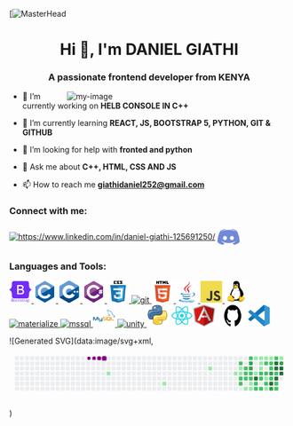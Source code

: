 [![MasterHead](https://usa.bootcampcdn.com/wp-content/uploads/sites/108/2021/03/CDG_blog_post_image_02-2-850x412.jpg)
<h1 align="center">Hi 👋, I'm DANIEL GIATHI</h1>
<h3 align="center">A passionate frontend developer from KENYA</h3>
<img align="right" width="400" alt="my-image" src="https://cdn.dribbble.com/users/1162077/screenshots/3848914/programmer.gif">

- 🔭 I’m currently working on **HELB CONSOLE IN C++**

- 🌱 I’m currently learning **REACT, JS, BOOTSTRAP 5, PYTHON, GIT & GITHUB**

- 🤝 I’m looking for help with **fronted and python**

- 💬 Ask me about **C++, HTML, CSS AND JS**

- 📫 How to reach me **giathidaniel252@gmail.com**

<h3 align="left">Connect with me:</h3>
<p align="left">
  <a href="https://linkedin.com/in/https://www.linkedin.com/in/daniel-giathi-125691250/" target="blank"><img align="center"   src="https://raw.githubusercontent.com/rahuldkjain/github-profile-readme-generator/master/src/images/icons/Social/linked-in-alt.svg" alt="https://www.linkedin.com/in/daniel-giathi-125691250/" height="30" width="40" /></a>
  <a href="https://discord.com/channels/@me/1195041521007874139/" target="blank"><img align="center" src="discord.png"alt="https://www.discord.com/@me/" height="40" width="40" /></a>
</p>

<h3 align="left">Languages and Tools:</h3>
<p align="left"> <a href="https://getbootstrap.com" target="_blank" rel="noreferrer"> <img src="https://raw.githubusercontent.com/devicons/devicon/master/icons/bootstrap/bootstrap-plain-wordmark.svg" alt="bootstrap" width="40" height="40"/> </a> <a href="https://www.cprogramming.com/" target="_blank" rel="noreferrer"> <img src="https://raw.githubusercontent.com/devicons/devicon/master/icons/c/c-original.svg" alt="c" width="40" height="40"/> </a> <a href="https://www.w3schools.com/cpp/" target="_blank" rel="noreferrer"> <img src="https://raw.githubusercontent.com/devicons/devicon/master/icons/cplusplus/cplusplus-original.svg" alt="cplusplus" width="40" height="40"/> </a> <a href="https://www.w3schools.com/cs/" target="_blank" rel="noreferrer"> <img src="https://raw.githubusercontent.com/devicons/devicon/master/icons/csharp/csharp-original.svg" alt="csharp" width="40" height="40"/> </a> <a href="https://www.w3schools.com/css/" target="_blank" rel="noreferrer"> <img src="https://raw.githubusercontent.com/devicons/devicon/master/icons/css3/css3-original-wordmark.svg" alt="css3" width="40" height="40"/> </a> <a href="https://git-scm.com/" target="_blank" rel="noreferrer"> <img src="https://www.vectorlogo.zone/logos/git-scm/git-scm-icon.svg" alt="git" width="40" height="40"/> </a> <a href="https://www.w3.org/html/" target="_blank" rel="noreferrer"> <img src="https://raw.githubusercontent.com/devicons/devicon/master/icons/html5/html5-original-wordmark.svg" alt="html5" width="40" height="40"/> </a> <a href="https://www.java.com" target="_blank" rel="noreferrer"> <img src="https://raw.githubusercontent.com/devicons/devicon/master/icons/java/java-original.svg" alt="java" width="40" height="40"/> </a> <a href="https://developer.mozilla.org/en-US/docs/Web/JavaScript" target="_blank" rel="noreferrer"> <img src="https://raw.githubusercontent.com/devicons/devicon/master/icons/javascript/javascript-original.svg" alt="javascript" width="40" height="40"/> </a> <a href="https://www.linux.org/" target="_blank" rel="noreferrer"> <img src="https://raw.githubusercontent.com/devicons/devicon/master/icons/linux/linux-original.svg" alt="linux" width="40" height="40"/> </a> <a href="https://materializecss.com/" target="_blank" rel="noreferrer"> <img src="https://raw.githubusercontent.com/prplx/svg-logos/5585531d45d294869c4eaab4d7cf2e9c167710a9/svg/materialize.svg" alt="materialize" width="40" height="40"/> </a> <a href="https://www.microsoft.com/en-us/sql-server" target="_blank" rel="noreferrer"> <img src="https://www.svgrepo.com/show/303229/microsoft-sql-server-logo.svg" alt="mssql" width="40" height="40"/> </a> <a href="https://www.mysql.com/" target="_blank" rel="noreferrer"> <img src="https://raw.githubusercontent.com/devicons/devicon/master/icons/mysql/mysql-original-wordmark.svg" alt="mysql" width="40" height="40"/> </a> <a href="https://unity.com/" target="_blank" rel="noreferrer"> <img src="https://www.vectorlogo.zone/logos/unity3d/unity3d-icon.svg" alt="unity" width="40" height="40"/> </a> <a href="https://developer.mozilla.org/en-US/docs/Glossary/Python" target="_blank"><img src="py.png" width="40" height="40"></a> <a href="https://developer.mozilla.org/en-US/docs/Learn/Tools_and_testing/Client-side_JavaScript_frameworks/React_getting_started" target="_blank"><img src="react.png" width="40" height="40"></a><a href="https://developer.mozilla.org/en-US/docs/Learn/Tools_and_testing/Client-side_JavaScript_frameworks/Angular_getting_started" target="_blank"><img src="angular.png" width="40" height="40"></a> <a href="https://developer.mozilla.org/en-US/docs/Learn/Tools_and_testing/GitHub" target="_blank"><img src="github.png" width="55" height="40"></a><a href="https://developer.mozilla.org/en-US/docs/Learn/Tools_and_testing/GitHub" target="_blank"><img src="visual studio.png" width="40" height="40"></a></p>



![Generated SVG](data:image/svg+xml, 
<svg viewBox="-16 -32 880 192" width="880" height="192" xmlns="http://www.w3.org/2000/svg"><desc>Generated with https://github.com/Platane/snk</desc><style>:root{--cb:#1b1f230a;--cs:purple;--ce:#ebedf0;--c0:#ebedf0;--c1:#9be9a8;--c2:#40c463;--c3:#30a14e;--c4:#216e39}.c{shape-rendering:geometricPrecision;fill:var(--ce);stroke-width:1px;stroke:var(--cb);animation:none 27100ms linear infinite;width:12px;height:12px}@keyframes c0{8.11%{fill:var(--c1)}8.13%,100%{fill:var(--ce)}}.c.c0{fill:var(--c1);animation-name:c0}@keyframes c1{12.91%{fill:var(--c1)}12.93%,100%{fill:var(--ce)}}.c.c1{fill:var(--c1);animation-name:c1}@keyframes c2{17.33%{fill:var(--c1)}17.35%,100%{fill:var(--ce)}}.c.c2{fill:var(--c1);animation-name:c2}@keyframes c3{20.29%{fill:var(--c1)}20.31%,100%{fill:var(--ce)}}.c.c3{fill:var(--c1);animation-name:c3}@keyframes c4{47.96%{fill:var(--c2)}47.98%,100%{fill:var(--ce)}}.c.c4{fill:var(--c2);animation-name:c4}@keyframes c5{19.55%{fill:var(--c1)}19.57%,100%{fill:var(--ce)}}.c.c5{fill:var(--c1);animation-name:c5}@keyframes c6{19.92%{fill:var(--c1)}19.94%,100%{fill:var(--ce)}}.c.c6{fill:var(--c1);animation-name:c6}@keyframes c7{60.88%{fill:var(--c2)}60.9%,100%{fill:var(--ce)}}.c.c7{fill:var(--c2);animation-name:c7}@keyframes c8{61.24%{fill:var(--c2)}61.26%,100%{fill:var(--ce)}}.c.c8{fill:var(--c2);animation-name:c8}@keyframes c9{47.22%{fill:var(--c2)}47.24%,100%{fill:var(--ce)}}.c.c9{fill:var(--c2);animation-name:c9}@keyframes ca{46.85%{fill:var(--c2)}46.87%,100%{fill:var(--ce)}}.c.ca{fill:var(--c2);animation-name:ca}@keyframes cb{60.51%{fill:var(--c2)}60.53%,100%{fill:var(--ce)}}.c.cb{fill:var(--c2);animation-name:cb}@keyframes cc{22.13%{fill:var(--c1)}22.15%,100%{fill:var(--ce)}}.c.cc{fill:var(--c1);animation-name:cc}@keyframes cd{49.07%{fill:var(--c2)}49.09%,100%{fill:var(--ce)}}.c.cd{fill:var(--c2);animation-name:cd}@keyframes ce{66.41%{fill:var(--c3)}66.43%,100%{fill:var(--ce)}}.c.ce{fill:var(--c3);animation-name:ce}@keyframes cf{66.04%{fill:var(--c3)}66.06%,100%{fill:var(--ce)}}.c.cf{fill:var(--c3);animation-name:cf}@keyframes cg{46.48%{fill:var(--c2)}46.5%,100%{fill:var(--ce)}}.c.cg{fill:var(--c2);animation-name:cg}@keyframes ch{46.12%{fill:var(--c2)}46.14%,100%{fill:var(--ce)}}.c.ch{fill:var(--c2);animation-name:ch}@keyframes ci{22.87%{fill:var(--c1)}22.89%,100%{fill:var(--ce)}}.c.ci{fill:var(--c1);animation-name:ci}@keyframes cj{22.5%{fill:var(--c1)}22.52%,100%{fill:var(--ce)}}.c.cj{fill:var(--c1);animation-name:cj}@keyframes ck{28.77%{fill:var(--c1)}28.79%,100%{fill:var(--ce)}}.c.ck{fill:var(--c1);animation-name:ck}@keyframes cl{42.43%{fill:var(--c1)}42.45%,100%{fill:var(--ce)}}.c.cl{fill:var(--c1);animation-name:cl}@keyframes cm{80.43%{fill:var(--c4)}80.45%,100%{fill:var(--ce)}}.c.cm{fill:var(--c4);animation-name:cm}@keyframes cn{43.9%{fill:var(--c2)}43.92%,100%{fill:var(--ce)}}.c.cn{fill:var(--c2);animation-name:cn}@keyframes co{44.27%{fill:var(--c2)}44.29%,100%{fill:var(--ce)}}.c.co{fill:var(--c2);animation-name:co}@keyframes cp{29.14%{fill:var(--c1)}29.16%,100%{fill:var(--ce)}}.c.cp{fill:var(--c1);animation-name:cp}@keyframes cq{34.68%{fill:var(--c1)}34.7%,100%{fill:var(--ce)}}.c.cq{fill:var(--c1);animation-name:cq}@keyframes cr{35.78%{fill:var(--c1)}35.8%,100%{fill:var(--ce)}}.c.cr{fill:var(--c1);animation-name:cr}@keyframes cs{42.79%{fill:var(--c2)}42.81%,100%{fill:var(--ce)}}.c.cs{fill:var(--c2);animation-name:cs}@keyframes ct{43.16%{fill:var(--c2)}43.18%,100%{fill:var(--ce)}}.c.ct{fill:var(--c2);animation-name:ct}@keyframes cu{44.64%{fill:var(--c2)}44.66%,100%{fill:var(--ce)}}.c.cu{fill:var(--c2);animation-name:cu}@keyframes cv{29.51%{fill:var(--c1)}29.53%,100%{fill:var(--ce)}}.c.cv{fill:var(--c1);animation-name:cv}@keyframes cw{50.54%{fill:var(--c2)}50.56%,100%{fill:var(--ce)}}.c.cw{fill:var(--c2);animation-name:cw}@keyframes cx{36.52%{fill:var(--c2)}36.54%,100%{fill:var(--ce)}}.c.cx{fill:var(--c2);animation-name:cx}@keyframes cy{36.89%{fill:var(--c1)}36.91%,100%{fill:var(--ce)}}.c.cy{fill:var(--c1);animation-name:cy}@keyframes cz{37.26%{fill:var(--c2)}37.28%,100%{fill:var(--ce)}}.c.cz{fill:var(--c2);animation-name:cz}@keyframes c10{37.63%{fill:var(--c1)}37.65%,100%{fill:var(--ce)}}.c.c10{fill:var(--c1);animation-name:c10}@keyframes c11{29.88%{fill:var(--c1)}29.9%,100%{fill:var(--ce)}}.c.c11{fill:var(--c1);animation-name:c11}@keyframes c12{50.91%{fill:var(--c2)}50.93%,100%{fill:var(--ce)}}.c.c12{fill:var(--c2);animation-name:c12}@keyframes c13{51.28%{fill:var(--c2)}51.3%,100%{fill:var(--ce)}}.c.c13{fill:var(--c2);animation-name:c13}@keyframes c14{64.2%{fill:var(--c3)}64.22%,100%{fill:var(--ce)}}.c.c14{fill:var(--c3);animation-name:c14}@keyframes c15{63.83%{fill:var(--c2)}63.85%,100%{fill:var(--ce)}}.c.c15{fill:var(--c2);animation-name:c15}@keyframes c16{78.96%{fill:var(--c4)}78.98%,100%{fill:var(--ce)}}.c.c16{fill:var(--c4);animation-name:c16}@keyframes c17{72.68%{fill:var(--c3)}72.7%,100%{fill:var(--ce)}}.c.c17{fill:var(--c3);animation-name:c17}@keyframes c18{53.13%{fill:var(--c2)}53.15%,100%{fill:var(--ce)}}.c.c18{fill:var(--c2);animation-name:c18}@keyframes c19{76.37%{fill:var(--c4)}76.39%,100%{fill:var(--ce)}}.c.c19{fill:var(--c4);animation-name:c19}@keyframes c1a{76%{fill:var(--c4)}76.02%,100%{fill:var(--ce)}}.c.c1a{fill:var(--c4);animation-name:c1a}@keyframes c1b{74.9%{fill:var(--c2)}74.92%,100%{fill:var(--ce)}}.c.c1b{fill:var(--c2);animation-name:c1b}@keyframes c1c{78.22%{fill:var(--c4)}78.24%,100%{fill:var(--ce)}}.c.c1c{fill:var(--c4);animation-name:c1c}@keyframes c1d{56.45%{fill:var(--c2)}56.47%,100%{fill:var(--ce)}}.c.c1d{fill:var(--c2);animation-name:c1d}@keyframes c1e{56.82%{fill:var(--c2)}56.84%,100%{fill:var(--ce)}}.c.c1e{fill:var(--c2);animation-name:c1e}@keyframes c1f{31.36%{fill:var(--c1)}31.38%,100%{fill:var(--ce)}}.c.c1f{fill:var(--c1);animation-name:c1f}@keyframes c1g{69.36%{fill:var(--c3)}69.38%,100%{fill:var(--ce)}}.c.c1g{fill:var(--c3);animation-name:c1g}@keyframes c1h{75.64%{fill:var(--c4)}75.66%,100%{fill:var(--ce)}}.c.c1h{fill:var(--c4);animation-name:c1h}@keyframes c1i{75.27%{fill:var(--c4)}75.29%,100%{fill:var(--ce)}}.c.c1i{fill:var(--c4);animation-name:c1i}.u{transform-origin:0 0;transform:scale(0,1);animation:none linear 27100ms infinite}@keyframes u0{8.11%{transform:scale(0.000,1)}8.13%,12.91%{transform:scale(0.063,1)}12.93%,17.33%{transform:scale(0.125,1)}17.35%,19.55%{transform:scale(0.188,1)}19.57%,19.92%{transform:scale(0.250,1)}19.94%,20.29%{transform:scale(0.313,1)}20.31%,22.13%{transform:scale(0.375,1)}22.15%,22.5%{transform:scale(0.438,1)}22.52%,22.87%{transform:scale(0.500,1)}22.89%,28.77%{transform:scale(0.563,1)}28.79%,29.14%{transform:scale(0.625,1)}29.16%,29.51%{transform:scale(0.688,1)}29.53%,29.88%{transform:scale(0.750,1)}29.9%,31.36%{transform:scale(0.813,1)}31.38%,34.68%{transform:scale(0.875,1)}34.7%,35.78%{transform:scale(0.938,1)}35.8%,100%{transform:scale(1.000,1)}}.u.u0{fill:var(--c1);animation-name:u0;transform-origin:0.0px 0}@keyframes u1{36.52%{transform:scale(0.000,1)}36.54%,100%{transform:scale(1.000,1)}}.u.u1{fill:var(--c2);animation-name:u1;transform-origin:246.7px 0}@keyframes u2{36.89%{transform:scale(0.000,1)}36.91%,100%{transform:scale(1.000,1)}}.u.u2{fill:var(--c1);animation-name:u2;transform-origin:262.1px 0}@keyframes u3{37.26%{transform:scale(0.000,1)}37.28%,100%{transform:scale(1.000,1)}}.u.u3{fill:var(--c2);animation-name:u3;transform-origin:277.5px 0}@keyframes u4{37.63%{transform:scale(0.000,1)}37.65%,42.43%{transform:scale(0.500,1)}42.45%,100%{transform:scale(1.000,1)}}.u.u4{fill:var(--c1);animation-name:u4;transform-origin:292.9px 0}@keyframes u5{42.79%{transform:scale(0.000,1)}42.81%,43.16%{transform:scale(0.048,1)}43.18%,43.9%{transform:scale(0.095,1)}43.92%,44.27%{transform:scale(0.143,1)}44.29%,44.64%{transform:scale(0.190,1)}44.66%,46.12%{transform:scale(0.238,1)}46.14%,46.48%{transform:scale(0.286,1)}46.5%,46.85%{transform:scale(0.333,1)}46.87%,47.22%{transform:scale(0.381,1)}47.24%,47.96%{transform:scale(0.429,1)}47.98%,49.07%{transform:scale(0.476,1)}49.09%,50.54%{transform:scale(0.524,1)}50.56%,50.91%{transform:scale(0.571,1)}50.93%,51.28%{transform:scale(0.619,1)}51.3%,53.13%{transform:scale(0.667,1)}53.15%,56.45%{transform:scale(0.714,1)}56.47%,56.82%{transform:scale(0.762,1)}56.84%,60.51%{transform:scale(0.810,1)}60.53%,60.88%{transform:scale(0.857,1)}60.9%,61.24%{transform:scale(0.905,1)}61.26%,63.83%{transform:scale(0.952,1)}63.85%,100%{transform:scale(1.000,1)}}.u.u5{fill:var(--c2);animation-name:u5;transform-origin:323.8px 0}@keyframes u6{64.2%{transform:scale(0.000,1)}64.22%,66.04%{transform:scale(0.200,1)}66.06%,66.41%{transform:scale(0.400,1)}66.43%,69.36%{transform:scale(0.600,1)}69.38%,72.68%{transform:scale(0.800,1)}72.7%,100%{transform:scale(1.000,1)}}.u.u6{fill:var(--c3);animation-name:u6;transform-origin:647.6px 0}@keyframes u7{74.9%{transform:scale(0.000,1)}74.92%,100%{transform:scale(1.000,1)}}.u.u7{fill:var(--c2);animation-name:u7;transform-origin:724.7px 0}@keyframes u8{75.27%{transform:scale(0.000,1)}75.29%,75.64%{transform:scale(0.143,1)}75.66%,76%{transform:scale(0.286,1)}76.02%,76.37%{transform:scale(0.429,1)}76.39%,78.22%{transform:scale(0.571,1)}78.24%,78.96%{transform:scale(0.714,1)}78.98%,80.43%{transform:scale(0.857,1)}80.45%,100%{transform:scale(1.000,1)}}.u.u8{fill:var(--c4);animation-name:u8;transform-origin:740.1px 0}.s{shape-rendering:geometricPrecision;fill:var(--cs);animation:none linear 27100ms infinite}@keyframes s0{0%,99.63%{transform:translate(0px,-16px)}0.37%{transform:translate(0px,0px)}7.01%{transform:translate(288px,0px)}8.12%{transform:translate(288px,48px)}12.18%{transform:translate(464px,48px)}12.92%{transform:translate(464px,80px)}16.24%{transform:translate(608px,80px)}17.34%{transform:translate(608px,32px)}19.56%{transform:translate(704px,32px)}19.93%{transform:translate(704px,48px)}20.3%{transform:translate(688px,48px)}21.4%,24.35%{transform:translate(688px,96px)}22.51%{transform:translate(736px,96px)}22.88%,45.76%,59.78%{transform:translate(736px,80px)}23.25%{transform:translate(720px,80px)}23.62%{transform:translate(720px,96px)}26.57%{transform:translate(688px,0px)}27.31%{transform:translate(720px,0px)}27.68%{transform:translate(720px,-16px)}28.41%{transform:translate(752px,-16px)}28.78%{transform:translate(752px,0px)}29.89%,52.77%,68.27%{transform:translate(800px,0px)}30.26%{transform:translate(800px,-16px)}31%{transform:translate(832px,-16px)}31.37%,69%{transform:translate(832px,0px)}31.73%,53.87%{transform:translate(848px,0px)}32.1%{transform:translate(848px,-16px)}33.95%{transform:translate(768px,-16px)}34.69%{transform:translate(768px,16px)}35.06%{transform:translate(752px,16px)}35.42%,42.07%{transform:translate(752px,32px)}36.16%,41.33%,51.66%{transform:translate(784px,32px)}38.01%,57.93%{transform:translate(784px,112px)}38.38%{transform:translate(800px,112px)}38.75%{transform:translate(800px,128px)}39.11%{transform:translate(784px,128px)}42.44%{transform:translate(752px,48px)}42.8%{transform:translate(768px,48px)}43.54%,45.02%,62.73%{transform:translate(768px,80px)}43.91%{transform:translate(752px,80px)}44.28%{transform:translate(752px,96px)}44.65%{transform:translate(768px,96px)}46.49%{transform:translate(736px,48px)}46.86%{transform:translate(720px,48px)}47.6%{transform:translate(720px,16px)}47.97%{transform:translate(704px,16px)}48.34%{transform:translate(704px,0px)}50.18%{transform:translate(784px,0px)}50.55%,52.03%{transform:translate(784px,16px)}50.92%,52.4%,67.9%{transform:translate(800px,16px)}51.29%,64.58%{transform:translate(800px,32px)}55.35%,70.85%{transform:translate(848px,64px)}55.72%,71.22%{transform:translate(832px,64px)}56.09%,71.59%{transform:translate(832px,80px)}56.46%,71.96%{transform:translate(816px,80px)}57.2%{transform:translate(816px,112px)}58.67%,79.34%{transform:translate(784px,80px)}60.15%{transform:translate(736px,64px)}60.89%{transform:translate(704px,64px)}61.25%{transform:translate(704px,80px)}63.1%{transform:translate(768px,64px)}63.84%,78.6%{transform:translate(800px,64px)}66.05%{transform:translate(736px,32px)}66.42%{transform:translate(736px,16px)}69.37%,76.75%{transform:translate(832px,16px)}69.74%{transform:translate(848px,16px)}72.32%{transform:translate(816px,96px)}73.06%{transform:translate(784px,96px)}74.17%{transform:translate(784px,48px)}75.28%{transform:translate(832px,48px)}75.65%,77.12%{transform:translate(832px,32px)}76.01%,77.49%{transform:translate(816px,32px)}76.38%{transform:translate(816px,16px)}78.23%{transform:translate(816px,64px)}78.97%{transform:translate(800px,80px)}79.7%{transform:translate(784px,64px)}96.31%{transform:translate(64px,64px)}97.05%{transform:translate(64px,32px)}97.42%{transform:translate(48px,32px)}98.52%{transform:translate(48px,-16px)}}.s.s0{transform:translate(0px,-16px);animation-name:s0}@keyframes s1{0%,99.63%{transform:translate(16px,-16px)}0.37%{transform:translate(0px,-16px)}0.74%{transform:translate(0px,0px)}7.38%{transform:translate(288px,0px)}8.49%{transform:translate(288px,48px)}12.55%{transform:translate(464px,48px)}13.28%{transform:translate(464px,80px)}16.61%{transform:translate(608px,80px)}17.71%{transform:translate(608px,32px)}19.93%{transform:translate(704px,32px)}20.3%{transform:translate(704px,48px)}20.66%{transform:translate(688px,48px)}21.77%,24.72%{transform:translate(688px,96px)}22.88%{transform:translate(736px,96px)}23.25%,46.13%,60.15%{transform:translate(736px,80px)}23.62%{transform:translate(720px,80px)}23.99%{transform:translate(720px,96px)}26.94%{transform:translate(688px,0px)}27.68%{transform:translate(720px,0px)}28.04%{transform:translate(720px,-16px)}28.78%{transform:translate(752px,-16px)}29.15%{transform:translate(752px,0px)}30.26%,53.14%,68.63%{transform:translate(800px,0px)}30.63%{transform:translate(800px,-16px)}31.37%{transform:translate(832px,-16px)}31.73%,69.37%{transform:translate(832px,0px)}32.1%,54.24%{transform:translate(848px,0px)}32.47%{transform:translate(848px,-16px)}34.32%{transform:translate(768px,-16px)}35.06%{transform:translate(768px,16px)}35.42%{transform:translate(752px,16px)}35.79%,42.44%{transform:translate(752px,32px)}36.53%,41.7%,52.03%{transform:translate(784px,32px)}38.38%,58.3%{transform:translate(784px,112px)}38.75%{transform:translate(800px,112px)}39.11%{transform:translate(800px,128px)}39.48%{transform:translate(784px,128px)}42.8%{transform:translate(752px,48px)}43.17%{transform:translate(768px,48px)}43.91%,45.39%,63.1%{transform:translate(768px,80px)}44.28%{transform:translate(752px,80px)}44.65%{transform:translate(752px,96px)}45.02%{transform:translate(768px,96px)}46.86%{transform:translate(736px,48px)}47.23%{transform:translate(720px,48px)}47.97%{transform:translate(720px,16px)}48.34%{transform:translate(704px,16px)}48.71%{transform:translate(704px,0px)}50.55%{transform:translate(784px,0px)}50.92%,52.4%{transform:translate(784px,16px)}51.29%,52.77%,68.27%{transform:translate(800px,16px)}51.66%,64.94%{transform:translate(800px,32px)}55.72%,71.22%{transform:translate(848px,64px)}56.09%,71.59%{transform:translate(832px,64px)}56.46%,71.96%{transform:translate(832px,80px)}56.83%,72.32%{transform:translate(816px,80px)}57.56%{transform:translate(816px,112px)}59.04%,79.7%{transform:translate(784px,80px)}60.52%{transform:translate(736px,64px)}61.25%{transform:translate(704px,64px)}61.62%{transform:translate(704px,80px)}63.47%{transform:translate(768px,64px)}64.21%,78.97%{transform:translate(800px,64px)}66.42%{transform:translate(736px,32px)}66.79%{transform:translate(736px,16px)}69.74%,77.12%{transform:translate(832px,16px)}70.11%{transform:translate(848px,16px)}72.69%{transform:translate(816px,96px)}73.43%{transform:translate(784px,96px)}74.54%{transform:translate(784px,48px)}75.65%{transform:translate(832px,48px)}76.01%,77.49%{transform:translate(832px,32px)}76.38%,77.86%{transform:translate(816px,32px)}76.75%{transform:translate(816px,16px)}78.6%{transform:translate(816px,64px)}79.34%{transform:translate(800px,80px)}80.07%{transform:translate(784px,64px)}96.68%{transform:translate(64px,64px)}97.42%{transform:translate(64px,32px)}97.79%{transform:translate(48px,32px)}98.89%{transform:translate(48px,-16px)}}.s.s1{transform:translate(16px,-16px);animation-name:s1}@keyframes s2{0%,99.63%{transform:translate(32px,-16px)}0.74%{transform:translate(0px,-16px)}1.11%{transform:translate(0px,0px)}7.75%{transform:translate(288px,0px)}8.86%{transform:translate(288px,48px)}12.92%{transform:translate(464px,48px)}13.65%{transform:translate(464px,80px)}16.97%{transform:translate(608px,80px)}18.08%{transform:translate(608px,32px)}20.3%{transform:translate(704px,32px)}20.66%{transform:translate(704px,48px)}21.03%{transform:translate(688px,48px)}22.14%,25.09%{transform:translate(688px,96px)}23.25%{transform:translate(736px,96px)}23.62%,46.49%,60.52%{transform:translate(736px,80px)}23.99%{transform:translate(720px,80px)}24.35%{transform:translate(720px,96px)}27.31%{transform:translate(688px,0px)}28.04%{transform:translate(720px,0px)}28.41%{transform:translate(720px,-16px)}29.15%{transform:translate(752px,-16px)}29.52%{transform:translate(752px,0px)}30.63%,53.51%,69%{transform:translate(800px,0px)}31%{transform:translate(800px,-16px)}31.73%{transform:translate(832px,-16px)}32.1%,69.74%{transform:translate(832px,0px)}32.47%,54.61%{transform:translate(848px,0px)}32.84%{transform:translate(848px,-16px)}34.69%{transform:translate(768px,-16px)}35.42%{transform:translate(768px,16px)}35.79%{transform:translate(752px,16px)}36.16%,42.8%{transform:translate(752px,32px)}36.9%,42.07%,52.4%{transform:translate(784px,32px)}38.75%,58.67%{transform:translate(784px,112px)}39.11%{transform:translate(800px,112px)}39.48%{transform:translate(800px,128px)}39.85%{transform:translate(784px,128px)}43.17%{transform:translate(752px,48px)}43.54%{transform:translate(768px,48px)}44.28%,45.76%,63.47%{transform:translate(768px,80px)}44.65%{transform:translate(752px,80px)}45.02%{transform:translate(752px,96px)}45.39%{transform:translate(768px,96px)}47.23%{transform:translate(736px,48px)}47.6%{transform:translate(720px,48px)}48.34%{transform:translate(720px,16px)}48.71%{transform:translate(704px,16px)}49.08%{transform:translate(704px,0px)}50.92%{transform:translate(784px,0px)}51.29%,52.77%{transform:translate(784px,16px)}51.66%,53.14%,68.63%{transform:translate(800px,16px)}52.03%,65.31%{transform:translate(800px,32px)}56.09%,71.59%{transform:translate(848px,64px)}56.46%,71.96%{transform:translate(832px,64px)}56.83%,72.32%{transform:translate(832px,80px)}57.2%,72.69%{transform:translate(816px,80px)}57.93%{transform:translate(816px,112px)}59.41%,80.07%{transform:translate(784px,80px)}60.89%{transform:translate(736px,64px)}61.62%{transform:translate(704px,64px)}61.99%{transform:translate(704px,80px)}63.84%{transform:translate(768px,64px)}64.58%,79.34%{transform:translate(800px,64px)}66.79%{transform:translate(736px,32px)}67.16%{transform:translate(736px,16px)}70.11%,77.49%{transform:translate(832px,16px)}70.48%{transform:translate(848px,16px)}73.06%{transform:translate(816px,96px)}73.8%{transform:translate(784px,96px)}74.91%{transform:translate(784px,48px)}76.01%{transform:translate(832px,48px)}76.38%,77.86%{transform:translate(832px,32px)}76.75%,78.23%{transform:translate(816px,32px)}77.12%{transform:translate(816px,16px)}78.97%{transform:translate(816px,64px)}79.7%{transform:translate(800px,80px)}80.44%{transform:translate(784px,64px)}97.05%{transform:translate(64px,64px)}97.79%{transform:translate(64px,32px)}98.15%{transform:translate(48px,32px)}99.26%{transform:translate(48px,-16px)}}.s.s2{transform:translate(32px,-16px);animation-name:s2}@keyframes s3{0%,99.63%{transform:translate(48px,-16px)}1.11%{transform:translate(0px,-16px)}1.48%{transform:translate(0px,0px)}8.12%{transform:translate(288px,0px)}9.23%{transform:translate(288px,48px)}13.28%{transform:translate(464px,48px)}14.02%{transform:translate(464px,80px)}17.34%{transform:translate(608px,80px)}18.45%{transform:translate(608px,32px)}20.66%{transform:translate(704px,32px)}21.03%{transform:translate(704px,48px)}21.4%{transform:translate(688px,48px)}22.51%,25.46%{transform:translate(688px,96px)}23.62%{transform:translate(736px,96px)}23.99%,46.86%,60.89%{transform:translate(736px,80px)}24.35%{transform:translate(720px,80px)}24.72%{transform:translate(720px,96px)}27.68%{transform:translate(688px,0px)}28.41%{transform:translate(720px,0px)}28.78%{transform:translate(720px,-16px)}29.52%{transform:translate(752px,-16px)}29.89%{transform:translate(752px,0px)}31%,53.87%,69.37%{transform:translate(800px,0px)}31.37%{transform:translate(800px,-16px)}32.1%{transform:translate(832px,-16px)}32.47%,70.11%{transform:translate(832px,0px)}32.84%,54.98%{transform:translate(848px,0px)}33.21%{transform:translate(848px,-16px)}35.06%{transform:translate(768px,-16px)}35.79%{transform:translate(768px,16px)}36.16%{transform:translate(752px,16px)}36.53%,43.17%{transform:translate(752px,32px)}37.27%,42.44%,52.77%{transform:translate(784px,32px)}39.11%,59.04%{transform:translate(784px,112px)}39.48%{transform:translate(800px,112px)}39.85%{transform:translate(800px,128px)}40.22%{transform:translate(784px,128px)}43.54%{transform:translate(752px,48px)}43.91%{transform:translate(768px,48px)}44.65%,46.13%,63.84%{transform:translate(768px,80px)}45.02%{transform:translate(752px,80px)}45.39%{transform:translate(752px,96px)}45.76%{transform:translate(768px,96px)}47.6%{transform:translate(736px,48px)}47.97%{transform:translate(720px,48px)}48.71%{transform:translate(720px,16px)}49.08%{transform:translate(704px,16px)}49.45%{transform:translate(704px,0px)}51.29%{transform:translate(784px,0px)}51.66%,53.14%{transform:translate(784px,16px)}52.03%,53.51%,69%{transform:translate(800px,16px)}52.4%,65.68%{transform:translate(800px,32px)}56.46%,71.96%{transform:translate(848px,64px)}56.83%,72.32%{transform:translate(832px,64px)}57.2%,72.69%{transform:translate(832px,80px)}57.56%,73.06%{transform:translate(816px,80px)}58.3%{transform:translate(816px,112px)}59.78%,80.44%{transform:translate(784px,80px)}61.25%{transform:translate(736px,64px)}61.99%{transform:translate(704px,64px)}62.36%{transform:translate(704px,80px)}64.21%{transform:translate(768px,64px)}64.94%,79.7%{transform:translate(800px,64px)}67.16%{transform:translate(736px,32px)}67.53%{transform:translate(736px,16px)}70.48%,77.86%{transform:translate(832px,16px)}70.85%{transform:translate(848px,16px)}73.43%{transform:translate(816px,96px)}74.17%{transform:translate(784px,96px)}75.28%{transform:translate(784px,48px)}76.38%{transform:translate(832px,48px)}76.75%,78.23%{transform:translate(832px,32px)}77.12%,78.6%{transform:translate(816px,32px)}77.49%{transform:translate(816px,16px)}79.34%{transform:translate(816px,64px)}80.07%{transform:translate(800px,80px)}80.81%{transform:translate(784px,64px)}97.42%{transform:translate(64px,64px)}98.15%{transform:translate(64px,32px)}98.52%{transform:translate(48px,32px)}}.s.s3{transform:translate(48px,-16px);animation-name:s3}</style><rect class="c" x="2" y="2" rx="2" ry="2"/><rect class="c" x="2" y="18" rx="2" ry="2"/><rect class="c" x="2" y="34" rx="2" ry="2"/><rect class="c" x="2" y="50" rx="2" ry="2"/><rect class="c" x="2" y="66" rx="2" ry="2"/><rect class="c" x="2" y="82" rx="2" ry="2"/><rect class="c" x="2" y="98" rx="2" ry="2"/><rect class="c" x="18" y="2" rx="2" ry="2"/><rect class="c" x="18" y="18" rx="2" ry="2"/><rect class="c" x="18" y="34" rx="2" ry="2"/><rect class="c" x="18" y="50" rx="2" ry="2"/><rect class="c" x="18" y="66" rx="2" ry="2"/><rect class="c" x="18" y="82" rx="2" ry="2"/><rect class="c" x="18" y="98" rx="2" ry="2"/><rect class="c" x="34" y="2" rx="2" ry="2"/><rect class="c" x="34" y="18" rx="2" ry="2"/><rect class="c" x="34" y="34" rx="2" ry="2"/><rect class="c" x="34" y="50" rx="2" ry="2"/><rect class="c" x="34" y="66" rx="2" ry="2"/><rect class="c" x="34" y="82" rx="2" ry="2"/><rect class="c" x="34" y="98" rx="2" ry="2"/><rect class="c" x="50" y="2" rx="2" ry="2"/><rect class="c" x="50" y="18" rx="2" ry="2"/><rect class="c" x="50" y="34" rx="2" ry="2"/><rect class="c" x="50" y="50" rx="2" ry="2"/><rect class="c" x="50" y="66" rx="2" ry="2"/><rect class="c" x="50" y="82" rx="2" ry="2"/><rect class="c" x="50" y="98" rx="2" ry="2"/><rect class="c" x="66" y="2" rx="2" ry="2"/><rect class="c" x="66" y="18" rx="2" ry="2"/><rect class="c" x="66" y="34" rx="2" ry="2"/><rect class="c" x="66" y="50" rx="2" ry="2"/><rect class="c" x="66" y="66" rx="2" ry="2"/><rect class="c" x="66" y="82" rx="2" ry="2"/><rect class="c" x="66" y="98" rx="2" ry="2"/><rect class="c" x="82" y="2" rx="2" ry="2"/><rect class="c" x="82" y="18" rx="2" ry="2"/><rect class="c" x="82" y="34" rx="2" ry="2"/><rect class="c" x="82" y="50" rx="2" ry="2"/><rect class="c" x="82" y="66" rx="2" ry="2"/><rect class="c" x="82" y="82" rx="2" ry="2"/><rect class="c" x="82" y="98" rx="2" ry="2"/><rect class="c" x="98" y="2" rx="2" ry="2"/><rect class="c" x="98" y="18" rx="2" ry="2"/><rect class="c" x="98" y="34" rx="2" ry="2"/><rect class="c" x="98" y="50" rx="2" ry="2"/><rect class="c" x="98" y="66" rx="2" ry="2"/><rect class="c" x="98" y="82" rx="2" ry="2"/><rect class="c" x="98" y="98" rx="2" ry="2"/><rect class="c" x="114" y="2" rx="2" ry="2"/><rect class="c" x="114" y="18" rx="2" ry="2"/><rect class="c" x="114" y="34" rx="2" ry="2"/><rect class="c" x="114" y="50" rx="2" ry="2"/><rect class="c" x="114" y="66" rx="2" ry="2"/><rect class="c" x="114" y="82" rx="2" ry="2"/><rect class="c" x="114" y="98" rx="2" ry="2"/><rect class="c" x="130" y="2" rx="2" ry="2"/><rect class="c" x="130" y="18" rx="2" ry="2"/><rect class="c" x="130" y="34" rx="2" ry="2"/><rect class="c" x="130" y="50" rx="2" ry="2"/><rect class="c" x="130" y="66" rx="2" ry="2"/><rect class="c" x="130" y="82" rx="2" ry="2"/><rect class="c" x="130" y="98" rx="2" ry="2"/><rect class="c" x="146" y="2" rx="2" ry="2"/><rect class="c" x="146" y="18" rx="2" ry="2"/><rect class="c" x="146" y="34" rx="2" ry="2"/><rect class="c" x="146" y="50" rx="2" ry="2"/><rect class="c" x="146" y="66" rx="2" ry="2"/><rect class="c" x="146" y="82" rx="2" ry="2"/><rect class="c" x="146" y="98" rx="2" ry="2"/><rect class="c" x="162" y="2" rx="2" ry="2"/><rect class="c" x="162" y="18" rx="2" ry="2"/><rect class="c" x="162" y="34" rx="2" ry="2"/><rect class="c" x="162" y="50" rx="2" ry="2"/><rect class="c" x="162" y="66" rx="2" ry="2"/><rect class="c" x="162" y="82" rx="2" ry="2"/><rect class="c" x="162" y="98" rx="2" ry="2"/><rect class="c" x="178" y="2" rx="2" ry="2"/><rect class="c" x="178" y="18" rx="2" ry="2"/><rect class="c" x="178" y="34" rx="2" ry="2"/><rect class="c" x="178" y="50" rx="2" ry="2"/><rect class="c" x="178" y="66" rx="2" ry="2"/><rect class="c" x="178" y="82" rx="2" ry="2"/><rect class="c" x="178" y="98" rx="2" ry="2"/><rect class="c" x="194" y="2" rx="2" ry="2"/><rect class="c" x="194" y="18" rx="2" ry="2"/><rect class="c" x="194" y="34" rx="2" ry="2"/><rect class="c" x="194" y="50" rx="2" ry="2"/><rect class="c" x="194" y="66" rx="2" ry="2"/><rect class="c" x="194" y="82" rx="2" ry="2"/><rect class="c" x="194" y="98" rx="2" ry="2"/><rect class="c" x="210" y="2" rx="2" ry="2"/><rect class="c" x="210" y="18" rx="2" ry="2"/><rect class="c" x="210" y="34" rx="2" ry="2"/><rect class="c" x="210" y="50" rx="2" ry="2"/><rect class="c" x="210" y="66" rx="2" ry="2"/><rect class="c" x="210" y="82" rx="2" ry="2"/><rect class="c" x="210" y="98" rx="2" ry="2"/><rect class="c" x="226" y="2" rx="2" ry="2"/><rect class="c" x="226" y="18" rx="2" ry="2"/><rect class="c" x="226" y="34" rx="2" ry="2"/><rect class="c" x="226" y="50" rx="2" ry="2"/><rect class="c" x="226" y="66" rx="2" ry="2"/><rect class="c" x="226" y="82" rx="2" ry="2"/><rect class="c" x="226" y="98" rx="2" ry="2"/><rect class="c" x="242" y="2" rx="2" ry="2"/><rect class="c" x="242" y="18" rx="2" ry="2"/><rect class="c" x="242" y="34" rx="2" ry="2"/><rect class="c" x="242" y="50" rx="2" ry="2"/><rect class="c" x="242" y="66" rx="2" ry="2"/><rect class="c" x="242" y="82" rx="2" ry="2"/><rect class="c" x="242" y="98" rx="2" ry="2"/><rect class="c" x="258" y="2" rx="2" ry="2"/><rect class="c" x="258" y="18" rx="2" ry="2"/><rect class="c" x="258" y="34" rx="2" ry="2"/><rect class="c" x="258" y="50" rx="2" ry="2"/><rect class="c" x="258" y="66" rx="2" ry="2"/><rect class="c" x="258" y="82" rx="2" ry="2"/><rect class="c" x="258" y="98" rx="2" ry="2"/><rect class="c" x="274" y="2" rx="2" ry="2"/><rect class="c" x="274" y="18" rx="2" ry="2"/><rect class="c" x="274" y="34" rx="2" ry="2"/><rect class="c" x="274" y="50" rx="2" ry="2"/><rect class="c" x="274" y="66" rx="2" ry="2"/><rect class="c" x="274" y="82" rx="2" ry="2"/><rect class="c" x="274" y="98" rx="2" ry="2"/><rect class="c" x="290" y="2" rx="2" ry="2"/><rect class="c" x="290" y="18" rx="2" ry="2"/><rect class="c" x="290" y="34" rx="2" ry="2"/><rect class="c c0" x="290" y="50" rx="2" ry="2"/><rect class="c" x="290" y="66" rx="2" ry="2"/><rect class="c" x="290" y="82" rx="2" ry="2"/><rect class="c" x="290" y="98" rx="2" ry="2"/><rect class="c" x="306" y="2" rx="2" ry="2"/><rect class="c" x="306" y="18" rx="2" ry="2"/><rect class="c" x="306" y="34" rx="2" ry="2"/><rect class="c" x="306" y="50" rx="2" ry="2"/><rect class="c" x="306" y="66" rx="2" ry="2"/><rect class="c" x="306" y="82" rx="2" ry="2"/><rect class="c" x="306" y="98" rx="2" ry="2"/><rect class="c" x="322" y="2" rx="2" ry="2"/><rect class="c" x="322" y="18" rx="2" ry="2"/><rect class="c" x="322" y="34" rx="2" ry="2"/><rect class="c" x="322" y="50" rx="2" ry="2"/><rect class="c" x="322" y="66" rx="2" ry="2"/><rect class="c" x="322" y="82" rx="2" ry="2"/><rect class="c" x="322" y="98" rx="2" ry="2"/><rect class="c" x="338" y="2" rx="2" ry="2"/><rect class="c" x="338" y="18" rx="2" ry="2"/><rect class="c" x="338" y="34" rx="2" ry="2"/><rect class="c" x="338" y="50" rx="2" ry="2"/><rect class="c" x="338" y="66" rx="2" ry="2"/><rect class="c" x="338" y="82" rx="2" ry="2"/><rect class="c" x="338" y="98" rx="2" ry="2"/><rect class="c" x="354" y="2" rx="2" ry="2"/><rect class="c" x="354" y="18" rx="2" ry="2"/><rect class="c" x="354" y="34" rx="2" ry="2"/><rect class="c" x="354" y="50" rx="2" ry="2"/><rect class="c" x="354" y="66" rx="2" ry="2"/><rect class="c" x="354" y="82" rx="2" ry="2"/><rect class="c" x="354" y="98" rx="2" ry="2"/><rect class="c" x="370" y="2" rx="2" ry="2"/><rect class="c" x="370" y="18" rx="2" ry="2"/><rect class="c" x="370" y="34" rx="2" ry="2"/><rect class="c" x="370" y="50" rx="2" ry="2"/><rect class="c" x="370" y="66" rx="2" ry="2"/><rect class="c" x="370" y="82" rx="2" ry="2"/><rect class="c" x="370" y="98" rx="2" ry="2"/><rect class="c" x="386" y="2" rx="2" ry="2"/><rect class="c" x="386" y="18" rx="2" ry="2"/><rect class="c" x="386" y="34" rx="2" ry="2"/><rect class="c" x="386" y="50" rx="2" ry="2"/><rect class="c" x="386" y="66" rx="2" ry="2"/><rect class="c" x="386" y="82" rx="2" ry="2"/><rect class="c" x="386" y="98" rx="2" ry="2"/><rect class="c" x="402" y="2" rx="2" ry="2"/><rect class="c" x="402" y="18" rx="2" ry="2"/><rect class="c" x="402" y="34" rx="2" ry="2"/><rect class="c" x="402" y="50" rx="2" ry="2"/><rect class="c" x="402" y="66" rx="2" ry="2"/><rect class="c" x="402" y="82" rx="2" ry="2"/><rect class="c" x="402" y="98" rx="2" ry="2"/><rect class="c" x="418" y="2" rx="2" ry="2"/><rect class="c" x="418" y="18" rx="2" ry="2"/><rect class="c" x="418" y="34" rx="2" ry="2"/><rect class="c" x="418" y="50" rx="2" ry="2"/><rect class="c" x="418" y="66" rx="2" ry="2"/><rect class="c" x="418" y="82" rx="2" ry="2"/><rect class="c" x="418" y="98" rx="2" ry="2"/><rect class="c" x="434" y="2" rx="2" ry="2"/><rect class="c" x="434" y="18" rx="2" ry="2"/><rect class="c" x="434" y="34" rx="2" ry="2"/><rect class="c" x="434" y="50" rx="2" ry="2"/><rect class="c" x="434" y="66" rx="2" ry="2"/><rect class="c" x="434" y="82" rx="2" ry="2"/><rect class="c" x="434" y="98" rx="2" ry="2"/><rect class="c" x="450" y="2" rx="2" ry="2"/><rect class="c" x="450" y="18" rx="2" ry="2"/><rect class="c" x="450" y="34" rx="2" ry="2"/><rect class="c" x="450" y="50" rx="2" ry="2"/><rect class="c" x="450" y="66" rx="2" ry="2"/><rect class="c" x="450" y="82" rx="2" ry="2"/><rect class="c" x="450" y="98" rx="2" ry="2"/><rect class="c" x="466" y="2" rx="2" ry="2"/><rect class="c" x="466" y="18" rx="2" ry="2"/><rect class="c" x="466" y="34" rx="2" ry="2"/><rect class="c" x="466" y="50" rx="2" ry="2"/><rect class="c" x="466" y="66" rx="2" ry="2"/><rect class="c c1" x="466" y="82" rx="2" ry="2"/><rect class="c" x="466" y="98" rx="2" ry="2"/><rect class="c" x="482" y="2" rx="2" ry="2"/><rect class="c" x="482" y="18" rx="2" ry="2"/><rect class="c" x="482" y="34" rx="2" ry="2"/><rect class="c" x="482" y="50" rx="2" ry="2"/><rect class="c" x="482" y="66" rx="2" ry="2"/><rect class="c" x="482" y="82" rx="2" ry="2"/><rect class="c" x="482" y="98" rx="2" ry="2"/><rect class="c" x="498" y="2" rx="2" ry="2"/><rect class="c" x="498" y="18" rx="2" ry="2"/><rect class="c" x="498" y="34" rx="2" ry="2"/><rect class="c" x="498" y="50" rx="2" ry="2"/><rect class="c" x="498" y="66" rx="2" ry="2"/><rect class="c" x="498" y="82" rx="2" ry="2"/><rect class="c" x="498" y="98" rx="2" ry="2"/><rect class="c" x="514" y="2" rx="2" ry="2"/><rect class="c" x="514" y="18" rx="2" ry="2"/><rect class="c" x="514" y="34" rx="2" ry="2"/><rect class="c" x="514" y="50" rx="2" ry="2"/><rect class="c" x="514" y="66" rx="2" ry="2"/><rect class="c" x="514" y="82" rx="2" ry="2"/><rect class="c" x="514" y="98" rx="2" ry="2"/><rect class="c" x="530" y="2" rx="2" ry="2"/><rect class="c" x="530" y="18" rx="2" ry="2"/><rect class="c" x="530" y="34" rx="2" ry="2"/><rect class="c" x="530" y="50" rx="2" ry="2"/><rect class="c" x="530" y="66" rx="2" ry="2"/><rect class="c" x="530" y="82" rx="2" ry="2"/><rect class="c" x="530" y="98" rx="2" ry="2"/><rect class="c" x="546" y="2" rx="2" ry="2"/><rect class="c" x="546" y="18" rx="2" ry="2"/><rect class="c" x="546" y="34" rx="2" ry="2"/><rect class="c" x="546" y="50" rx="2" ry="2"/><rect class="c" x="546" y="66" rx="2" ry="2"/><rect class="c" x="546" y="82" rx="2" ry="2"/><rect class="c" x="546" y="98" rx="2" ry="2"/><rect class="c" x="562" y="2" rx="2" ry="2"/><rect class="c" x="562" y="18" rx="2" ry="2"/><rect class="c" x="562" y="34" rx="2" ry="2"/><rect class="c" x="562" y="50" rx="2" ry="2"/><rect class="c" x="562" y="66" rx="2" ry="2"/><rect class="c" x="562" y="82" rx="2" ry="2"/><rect class="c" x="562" y="98" rx="2" ry="2"/><rect class="c" x="578" y="2" rx="2" ry="2"/><rect class="c" x="578" y="18" rx="2" ry="2"/><rect class="c" x="578" y="34" rx="2" ry="2"/><rect class="c" x="578" y="50" rx="2" ry="2"/><rect class="c" x="578" y="66" rx="2" ry="2"/><rect class="c" x="578" y="82" rx="2" ry="2"/><rect class="c" x="578" y="98" rx="2" ry="2"/><rect class="c" x="594" y="2" rx="2" ry="2"/><rect class="c" x="594" y="18" rx="2" ry="2"/><rect class="c" x="594" y="34" rx="2" ry="2"/><rect class="c" x="594" y="50" rx="2" ry="2"/><rect class="c" x="594" y="66" rx="2" ry="2"/><rect class="c" x="594" y="82" rx="2" ry="2"/><rect class="c" x="594" y="98" rx="2" ry="2"/><rect class="c" x="610" y="2" rx="2" ry="2"/><rect class="c" x="610" y="18" rx="2" ry="2"/><rect class="c c2" x="610" y="34" rx="2" ry="2"/><rect class="c" x="610" y="50" rx="2" ry="2"/><rect class="c" x="610" y="66" rx="2" ry="2"/><rect class="c" x="610" y="82" rx="2" ry="2"/><rect class="c" x="610" y="98" rx="2" ry="2"/><rect class="c" x="626" y="2" rx="2" ry="2"/><rect class="c" x="626" y="18" rx="2" ry="2"/><rect class="c" x="626" y="34" rx="2" ry="2"/><rect class="c" x="626" y="50" rx="2" ry="2"/><rect class="c" x="626" y="66" rx="2" ry="2"/><rect class="c" x="626" y="82" rx="2" ry="2"/><rect class="c" x="626" y="98" rx="2" ry="2"/><rect class="c" x="642" y="2" rx="2" ry="2"/><rect class="c" x="642" y="18" rx="2" ry="2"/><rect class="c" x="642" y="34" rx="2" ry="2"/><rect class="c" x="642" y="50" rx="2" ry="2"/><rect class="c" x="642" y="66" rx="2" ry="2"/><rect class="c" x="642" y="82" rx="2" ry="2"/><rect class="c" x="642" y="98" rx="2" ry="2"/><rect class="c" x="658" y="2" rx="2" ry="2"/><rect class="c" x="658" y="18" rx="2" ry="2"/><rect class="c" x="658" y="34" rx="2" ry="2"/><rect class="c" x="658" y="50" rx="2" ry="2"/><rect class="c" x="658" y="66" rx="2" ry="2"/><rect class="c" x="658" y="82" rx="2" ry="2"/><rect class="c" x="658" y="98" rx="2" ry="2"/><rect class="c" x="674" y="2" rx="2" ry="2"/><rect class="c" x="674" y="18" rx="2" ry="2"/><rect class="c" x="674" y="34" rx="2" ry="2"/><rect class="c" x="674" y="50" rx="2" ry="2"/><rect class="c" x="674" y="66" rx="2" ry="2"/><rect class="c" x="674" y="82" rx="2" ry="2"/><rect class="c" x="674" y="98" rx="2" ry="2"/><rect class="c" x="690" y="2" rx="2" ry="2"/><rect class="c" x="690" y="18" rx="2" ry="2"/><rect class="c" x="690" y="34" rx="2" ry="2"/><rect class="c c3" x="690" y="50" rx="2" ry="2"/><rect class="c" x="690" y="66" rx="2" ry="2"/><rect class="c" x="690" y="82" rx="2" ry="2"/><rect class="c" x="690" y="98" rx="2" ry="2"/><rect class="c" x="706" y="2" rx="2" ry="2"/><rect class="c c4" x="706" y="18" rx="2" ry="2"/><rect class="c c5" x="706" y="34" rx="2" ry="2"/><rect class="c c6" x="706" y="50" rx="2" ry="2"/><rect class="c c7" x="706" y="66" rx="2" ry="2"/><rect class="c c8" x="706" y="82" rx="2" ry="2"/><rect class="c" x="706" y="98" rx="2" ry="2"/><rect class="c" x="722" y="2" rx="2" ry="2"/><rect class="c" x="722" y="18" rx="2" ry="2"/><rect class="c c9" x="722" y="34" rx="2" ry="2"/><rect class="c ca" x="722" y="50" rx="2" ry="2"/><rect class="c cb" x="722" y="66" rx="2" ry="2"/><rect class="c" x="722" y="82" rx="2" ry="2"/><rect class="c cc" x="722" y="98" rx="2" ry="2"/><rect class="c cd" x="738" y="2" rx="2" ry="2"/><rect class="c ce" x="738" y="18" rx="2" ry="2"/><rect class="c cf" x="738" y="34" rx="2" ry="2"/><rect class="c cg" x="738" y="50" rx="2" ry="2"/><rect class="c ch" x="738" y="66" rx="2" ry="2"/><rect class="c ci" x="738" y="82" rx="2" ry="2"/><rect class="c cj" x="738" y="98" rx="2" ry="2"/><rect class="c ck" x="754" y="2" rx="2" ry="2"/><rect class="c" x="754" y="18" rx="2" ry="2"/><rect class="c" x="754" y="34" rx="2" ry="2"/><rect class="c cl" x="754" y="50" rx="2" ry="2"/><rect class="c cm" x="754" y="66" rx="2" ry="2"/><rect class="c cn" x="754" y="82" rx="2" ry="2"/><rect class="c co" x="754" y="98" rx="2" ry="2"/><rect class="c cp" x="770" y="2" rx="2" ry="2"/><rect class="c cq" x="770" y="18" rx="2" ry="2"/><rect class="c cr" x="770" y="34" rx="2" ry="2"/><rect class="c cs" x="770" y="50" rx="2" ry="2"/><rect class="c ct" x="770" y="66" rx="2" ry="2"/><rect class="c" x="770" y="82" rx="2" ry="2"/><rect class="c cu" x="770" y="98" rx="2" ry="2"/><rect class="c cv" x="786" y="2" rx="2" ry="2"/><rect class="c cw" x="786" y="18" rx="2" ry="2"/><rect class="c" x="786" y="34" rx="2" ry="2"/><rect class="c cx" x="786" y="50" rx="2" ry="2"/><rect class="c cy" x="786" y="66" rx="2" ry="2"/><rect class="c cz" x="786" y="82" rx="2" ry="2"/><rect class="c c10" x="786" y="98" rx="2" ry="2"/><rect class="c c11" x="802" y="2" rx="2" ry="2"/><rect class="c c12" x="802" y="18" rx="2" ry="2"/><rect class="c c13" x="802" y="34" rx="2" ry="2"/><rect class="c c14" x="802" y="50" rx="2" ry="2"/><rect class="c c15" x="802" y="66" rx="2" ry="2"/><rect class="c c16" x="802" y="82" rx="2" ry="2"/><rect class="c c17" x="802" y="98" rx="2" ry="2"/><rect class="c c18" x="818" y="2" rx="2" ry="2"/><rect class="c c19" x="818" y="18" rx="2" ry="2"/><rect class="c c1a" x="818" y="34" rx="2" ry="2"/><rect class="c c1b" x="818" y="50" rx="2" ry="2"/><rect class="c c1c" x="818" y="66" rx="2" ry="2"/><rect class="c c1d" x="818" y="82" rx="2" ry="2"/><rect class="c c1e" x="818" y="98" rx="2" ry="2"/><rect class="c c1f" x="834" y="2" rx="2" ry="2"/><rect class="c c1g" x="834" y="18" rx="2" ry="2"/><rect class="c c1h" x="834" y="34" rx="2" ry="2"/><rect class="c c1i" x="834" y="50" rx="2" ry="2"/><rect class="c" x="834" y="66" rx="2" ry="2"/><rect class="u u0" height="12" width="247.3" x="0.0" y="144"/><rect class="u u1" height="12" width="16.0" x="246.7" y="144"/><rect class="u u2" height="12" width="16.0" x="262.1" y="144"/><rect class="u u3" height="12" width="16.0" x="277.5" y="144"/><rect class="u u4" height="12" width="31.4" x="292.9" y="144"/><rect class="u u5" height="12" width="324.4" x="323.8" y="144"/><rect class="u u6" height="12" width="77.7" x="647.6" y="144"/><rect class="u u7" height="12" width="16.0" x="724.7" y="144"/><rect class="u u8" height="12" width="108.5" x="740.1" y="144"/><rect class="s s0" x="0.8" y="0.8" width="14.4" height="14.4" rx="4.5" ry="4.5"/><rect class="s s1" x="1.8" y="1.8" width="12.3" height="12.3" rx="4.1" ry="4.1"/><rect class="s s2" x="2.6" y="2.6" width="10.8" height="10.8" rx="3.6" ry="3.6"/><rect class="s s3" x="3.0" y="3.0" width="9.9" height="9.9" rx="3.3" ry="3.3"/></svg>)
